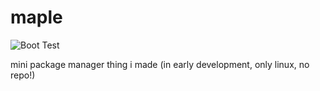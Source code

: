 # maple
![Boot Test](https://github.com/okawaffles/maple/actions/workflows/c-cpp.yml/badge.svg)


mini package manager thing i made (in early development, only linux, no repo!)
